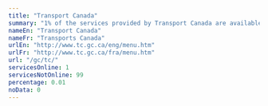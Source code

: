 ```yaml
---
title: "Transport Canada"
summary: "1% of the services provided by Transport Canada are available end-to-end online. 1 are available online, and 99 are not available online."
nameEn: "Transport Canada"
nameFr: "Transports Canada"
urlEn: "http://www.tc.gc.ca/eng/menu.htm"
urlFr: "http://www.tc.gc.ca/fra/menu.htm"
url: "/gc/tc/"
servicesOnline: 1
servicesNotOnline: 99
percentage: 0.01
noData: 0
---
```


